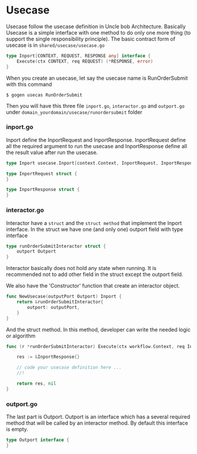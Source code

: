 # Usecase

Usecase follow the usecase definition in Uncle bob Architecture. 
Basically Usecase is a simple interface with one method to do only one more thing (to support the single responsibility principle). 
The basic contract form of usecase is in `shared/usecase/usecase.go`

```go
type Inport[CONTEXT, REQUEST, RESPONSE any] interface {
	Execute(ctx CONTEXT, req REQUEST) (*RESPONSE, error)
}
```

When you create an usecase, let say the usecase name is RunOrderSubmit with this command

```shell
$ gogen usecas RunOrderSubmit
```

Then you will have this three file `inport.go`, `interactor.go` and `outport.go` under `domain_yourdomain/usecase/runordersubmit` folder

### inport.go

Inport define the InportRequest and InportResponse. 
InportRequest define all the required argument to run the usecase and 
InportResponse define all the result value after run the usecase. 

```go
type Inport usecase.Inport[context.Context, InportRequest, InportResponse]

type InportRequest struct {
}

type InportResponse struct {
}
```

### interactor.go

Interactor have a `struct` and the `struct method` that implement the Inport interface.
In the struct we have one (and only one) outport field with type interface

```go
type runOrderSubmitInteractor struct {
	outport Outport
}
```

Interactor basically does not hold any state when running. It is recommended not to add other field in the struct except the outport field.

We also have the 'Constructor' function that create an interactor object. 

```go
func NewUsecase(outputPort Outport) Inport {
	return &runOrderSubmitInteractor{
		outport: outputPort,
	}
}
```

And the struct method. In this method, developer can write the needed logic or algorithm 

```go
func (r *runOrderSubmitInteractor) Execute(ctx workflow.Context, req InportRequest) (*InportResponse, error) {

	res := &InportResponse{}

	// code your usecase definition here ...
	//!

	return res, nil
}
```

### outport.go

The last part is Outport. Outport is an interface which has a several required method that will be called by an interactor method. By default this interface is empty.

```go
type Outport interface {
}
```

